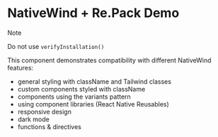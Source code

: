 # NativeWind + Re.Pack Demo

> [!NOTE]
> Do not use `verifyInstallation()`

This component demonstrates compatibility with different NativeWind features:

* general styling with className and Tailwind classes
* custom components styled with className
* components using the variants pattern
* using component libraries (React Native Reusables)
* responsive design
* dark mode
* functions & directives
